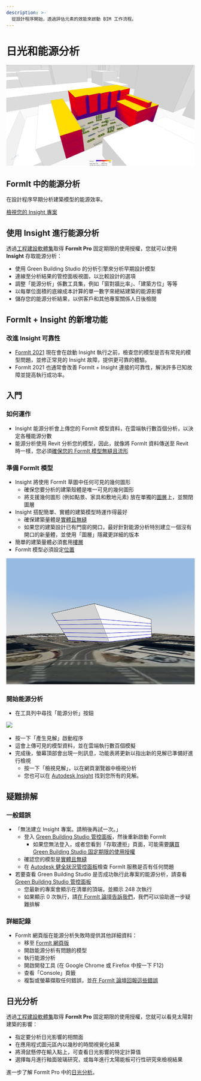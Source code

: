 ```yaml
---
description: >- 
  從設計程序開始，透過評估元素的效能來啟動 BIM 工作流程。
---
```


# 日光和能源分析

![](<../.gitbook/assets/20220317 Solar Analysis.png>)

## FormIt 中的能源分析

在設計程序早期分析建築模型的能源效率。

[檢視您的 Insight 專案](https://gbs.autodesk.com/OneEnergy/Insight)

## 使用 Insight 進行能源分析

透過[工程建設軟體集](https://www.autodesk.com/collections/architecture-engineering-construction/overview)取得 **FormIt Pro** 固定期限的使用授權，您就可以使用 **Insight** 存取能源分析：

* 使用 Green Building Studio 的分析引擎來分析早期設計模型
* 連線至分析結果的管控面板視圖，以比較設計的選項
* 調整「能源分析」係數工具集，例如「窗對牆比率」、「建築方位」等等
* 以每單位面積的底線成本計算的單一數字來總結建築的能源影響
* 儲存您的能源分析結果，以供客戶和其他專案關係人日後檢閱

## FormIt + Insight 的新增功能 <a href="#insight-what-s-new" id="insight-what-s-new"></a>

### **改進 Insight 可靠性** <a href="#improvements-to-insight-reliability" id="improvements-to-insight-reliability"></a>

* [FormIt 2021](https://formit.autodesk.com/blog/post/introducing-formit-2021) 現在會在啟動 Insight 執行之前，檢查您的模型是否有常見的模型問題，並修正常見的 Insight 故障，提供更可靠的體驗。
* FormIt 2021 也通常會改善 FormIt + Insight 連接的可靠性，解決許多已知故障並提高執行成功率。

## 入門 <a href="#insight-getting-started" id="insight-getting-started"></a>

### **如何運作** <a href="#how-it-works" id="how-it-works"></a>

* Insight 能源分析會上傳您的 FormIt 模型資料，在雲端執行數百個分析，以決定各種能源分數
* 能源分析使用 Revit 分析您的模型，因此，就像將 FormIt 資料傳送至 Revit 時一樣，您必須[確保您的 FormIt 模型無縫且流形](https://formit.autodesk.com/blog/post/repairing-solid-models)

### **準備 FormIt 模型** <a href="#preparing-your-formit-model" id="preparing-your-formit-model"></a>

* Insight 將使用 FormIt 草圖中任何可見的幾何圖形
  * 確保您要分析的建築殼體是唯一可見的幾何圖形
  * 將支援幾何圖形 (例如點景、家具和敷地元素) 放在單獨的[圖層](../tool-library/layers.md)上，並關閉圖層
* Insight 搭配簡單、實體的建築模型時運作得最好
  * 確保建築量體是[實體且無縫](https://formit.autodesk.com/blog/post/repairing-solid-models)
  * 如果您的建築設計已有門窗的開口，最好針對能源分析特別建立一個沒有開口的新量體，並使用「圖層」隱藏更詳細的版本
* 簡單的建築量體必須套用[樓層](../tool-library/levels-and-area.md)
* FormIt 模型必須設定[位置](../tool-library/setting-location.md)

![](../.gitbook/assets/insight.png)

### **開始能源分析** <a href="#starting-energy-analysis" id="starting-energy-analysis"></a>

* 在工具列中尋找「能源分析」按鈕

![](../.gitbook/assets/generate\_insight.png)

* 按一下「產生見解」啟動程序
* 這會上傳可見的模型資料，並在雲端執行數百個模擬
* 完成後，螢幕頂部會出現一則訊息，功能表將更新以指出新的見解已準備好進行檢視
  * 按一下「檢視見解」，以在網頁瀏覽器中檢視分析
  * 您也可以在 [Autodesk Insight](https://gbs.autodesk.com/OneEnergy/Insight) 找到您所有的見解。

## 疑難排解 <a href="#insight-troubleshooting" id="insight-troubleshooting"></a>

### **一般錯誤** <a href="#common-errors" id="common-errors"></a>

* 「無法建立 Insight 專案。請稍後再試一次。」
  * 登入 [Green Building Studio 管控面板](https://gbs.autodesk.com/GBS/Project)，然後重新啟動 FormIt
    * 如果您無法登入，或者您看到「存取遭拒」頁面，可能需要[購買 Green Building Studio 固定期限的使用授權](https://knowledge.autodesk.com/search-result/caas/CloudHelp/cloudhelp/ENU/BPA-Help/files/GUID-7FCFF904-F943-4020-BF7F-53AA7148673D-htm.html)
  * 確認您的模型是[實體且無縫](https://formit.autodesk.com/blog/post/repairing-solid-models)
  * 在 [Autodesk 健全狀況管控面板](https://health.autodesk.com/)檢查 FormIt 服務是否有任何問題
* 若要查看 Green Building Studio 是否成功執行此專案的能源分析，請查看 [Green Building Studio 管控面板](https://gbs.autodesk.com/GBS/Project)
  * 您最新的專案會顯示在清單的頂端，並顯示 248 次執行
  * 如果顯示 0 次執行，請[在 FormIt 論壇告訴我們](https://forums.autodesk.com/t5/formit-forum/bd-p/142)，我們可以協助進一步疑難排解

### **詳細記錄** <a href="#detailed-logs" id="detailed-logs"></a>

* FormIt 網頁版在能源分析失敗時提供其他詳細資料：
  * 移至 [FormIt 網頁版](https://formit.autodesk.com/app)
  * 開啟能源分析有問題的模型
  * 執行能源分析
  * 開啟開發工具 (在 Google Chrome 或 Firefox 中按一下 F12)
  * 查看「Console」頁籤
  * 複製或螢幕擷取任何錯誤，並[在 FormIt 論壇回報這些錯誤](https://forums.autodesk.com/t5/formit-forum/bd-p/142)

## 日光分析

透過[工程建設軟體集](https://www.autodesk.com/collections/architecture-engineering-construction/overview)取得 **FormIt Pro** 固定期限的使用授權，您就可以看見太陽對建築的影響：

* 指定要分析日光影響的相關面
* 在應用程式圖元區內以幾秒的時間視覺化結果
* 將滑鼠懸停在輸入點上，可查看日光影響的特定計算值
* 選擇每月進行釉面玻璃研究，或每年進行太陽能板可行性研究來檢視結果

進一步了解 FormIt Pro 中的[日光分析](../tool-library/solar-analysis.md)。
